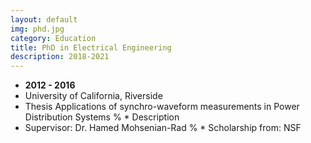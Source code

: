 ```yaml
---
layout: default
img: phd.jpg
category: Education
title: PhD in Electrical Engineering
description: 2018-2021
---
```


* __2012 - 2016__
* University of California, Riverside
* Thesis Applications of synchro-waveform measurements in Power Distribution Systems
% * Description
* Supervisor: Dr. Hamed Mohsenian-Rad
% * Scholarship from: NSF

